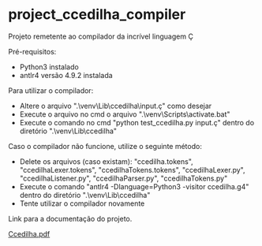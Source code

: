 # project_ccedilha_compiler
Projeto remetente ao compilador da incrível linguagem Ç

Pré-requisitos:
- Python3 instalado
- antlr4 versão 4.9.2 instalada

Para utilizar o compilador:
- Altere o arquivo ".\venv\Lib\ccedilha\input.ç" como desejar
- Execute o arquivo no cmd o arquivo ".\venv\Scripts\activate.bat"
- Execute o comando no cmd "python test_ccedilha.py input.ç" dentro do diretório ".\venv\Lib\ccedilha\"

Caso o compilador não funcione, utilize o seguinte método:
- Delete os arquivos (caso existam): "ccedilha.tokens", "ccedilhaLexer.tokens", "ccedilhaTokens.tokens", "ccedilhaLexer.py", "ccedilhaListener.py", "ccedilhaParser.py", "ccedilhaTokens.py"
- Execute o comando "antlr4 -Dlanguage=Python3 -visitor ccedilha.g4" dentro do diretório ".\venv\Lib\ccedilha\"
- Tente utilizar o compilador novamente

Link para a documentação do projeto.

[Ccedilha.pdf](https://github.com/Josney1223/project_ccedilha_compiler/files/6777063/Ccedilha.pdf)




